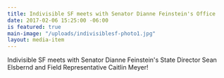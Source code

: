 ```yaml
---
title: Indivisible SF meets with Senator Dianne Feinstein's Office
date: 2017-02-06 15:25:00 -06:00
is featured: true
main-image: "/uploads/indivisiblesf-photo1.jpg"
layout: media-item
---
```


Indivisible SF meets with Senator Dianne Feinstein's State Director Sean Elsbernd and Field Representative Caitlin Meyer!
